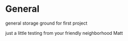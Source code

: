 # General
general storage ground for first project

just a little testing from your friendly neighborhood Matt
